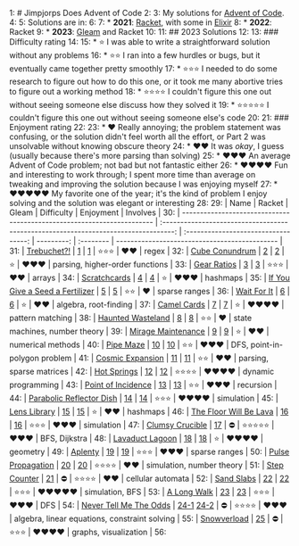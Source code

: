  1: # Jimpjorps Does Advent of Code
 2: 
 3: My solutions for [Advent of Code](https://adventofcode.com/).  
 4: 
 5: Solutions are in:
 6: 
 7: * __2021__: [Racket](https://racket-lang.org/), with some in [Elixir](https://elixir-lang.org/)
 8: * __2022__: Racket
 9: * __2023__: [Gleam](https://gleam.run/) and Racket
10: 
11: ## 2023 Solutions
12: 
13: ### Difficulty rating
14: 
15: * ⭐ I was able to write a straightforward solution without any problems
16: * ⭐⭐ I ran into a few hurdles or bugs, but it eventually came together pretty smoothly
17: * ⭐⭐⭐ I needed to do some research to figure out how to do this one, or it took me many abortive tries to figure out a working method
18: * ⭐⭐⭐⭐ I couldn't figure this one out without seeing someone else discuss how they solved it
19: * ⭐⭐⭐⭐⭐ I couldn't figure this one out without seeing someone else's code
20: 
21: ### Enjoyment rating
22: 
23: * ♥️ Really annoying; the problem statement was confusing, or the solution didn't feel worth all the effort, or Part 2 was unsolvable without knowing obscure theory
24: * ♥️♥️ It was *okay*, I guess (usually because there's more parsing than solving)
25: * ♥️♥️♥️ An average Advent of Code problem; not bad but not fantastic either
26: * ♥️♥️♥️♥️ Fun and interesting to work through; I spent more time than average on tweaking and improving the solution because I was enjoying myself
27: * ♥️♥️♥️♥️♥️ My favorite one of the year; it's the kind of problem I enjoy solving and the solution was elegant or interesting
28: 
29: | Name                                                                   |                                       Racket                                        |                Gleam                 | Difficulty | Enjoyment | Involves                                      |
30: | ---------------------------------------------------------------------- | :---------------------------------------------------------------------------------: | :----------------------------------: | ---------: | :-------- | --------------------------------------------- |
31: | [Trebuchet?!](https://adventofcode.com/2023/day/1)                     |                        [1](/aoc2023-other/day-01/day-01.rkt)                        |  [1](/aoc2023/src/day1/solve.gleam)  |        ⭐⭐⭐ | ♥️♥️        | regex                                         |
32: | [Cube Conundrum](https://adventofcode.com/2023/day/2)                  |                        [2](/aoc2023-other/day-02/day-02.rkt)                        |  [2](/aoc2023/src/day2/solve.gleam)  |          ⭐ | ♥️♥️♥️       | parsing, higher-order functions               |
33: | [Gear Ratios](https://adventofcode.com/2023/day/3)                     |                        [3](/aoc2023-other/day-03/day-03.rkt)                        |  [3](/aoc2023/src/day3/solve.gleam)  |        ⭐⭐⭐ | ♥️♥️        | arrays                                        |
34: | [Scratchcards](https://adventofcode.com/2023/day/4)                    |                        [4](/aoc2023-other/day-04/day-04.rkt)                        |  [4](/aoc2023/src/day4/solve.gleam)  |          ⭐ | ♥️♥️♥️       | hashmaps                                      |
35: | [If You Give a Seed a Fertilizer](https://adventofcode.com/2023/day/5) |                        [5](/aoc2023-other/day-05/day-05.rkt)                        |  [5](/aoc2023/src/day5/solve.gleam)  |         ⭐⭐ | ♥️         | sparse ranges                                 |
36: | [Wait For It](https://adventofcode.com/2023/day/6)                     |                        [6](/aoc2023-other/day-06/day-06.rkt)                        |  [6](/aoc2023/src/day6/solve.gleam)  |          ⭐ | ♥️♥️        | algebra, root-finding                         |
37: | [Camel Cards](https://adventofcode.com/2023/day/7)                     |                        [7](/aoc2023-other/day-07/day-07.rkt)                        |  [7](/aoc2023/src/day7/solve.gleam)  |          ⭐ | ♥️♥️♥️♥️      | pattern matching                              |
38: | [Haunted Wasteland](https://adventofcode.com/2023/day/8)               |                        [8](/aoc2023-other/day-08/day-08.rkt)                        |  [8](/aoc2023/src/day8/solve.gleam)  |         ⭐⭐ | ♥️         | state machines, number theory                 |
39: | [Mirage Maintenance](https://adventofcode.com/2023/day/9)              |                        [9](/aoc2023-other/day-09/day-09.rkt)                        |  [9](/aoc2023/src/day9/solve.gleam)  |          ⭐ | ♥️♥️        | numerical methods                             |
40: | [Pipe Maze](https://adventofcode.com/2023/day/10)                      |                       [10](/aoc2023-other/day-10/day-10.rkt)                        | [10](/aoc2023/src/day10/solve.gleam) |         ⭐⭐ | ♥️♥️♥️       | DFS, point-in-polygon problem                 |
41: | [Cosmic Expansion](https://adventofcode.com/2023/day/11)               |                       [11](/aoc2023-other/day-11/day-11.rkt)                        | [11](/aoc2023/src/day11/solve.gleam) |         ⭐⭐ | ♥️♥️        | parsing, sparse matrices                      |
42: | [Hot Springs](https://adventofcode.com/2023/day/12)                    |                       [12](/aoc2023-other/day-12/day-12.rkt)                        | [12](/aoc2023/src/day12/solve.gleam) |       ⭐⭐⭐⭐ | ♥️♥️♥️♥️      | dynamic programming                           |
43: | [Point of Incidence](https://adventofcode.com/2023/day/13)             |                       [13](/aoc2023-other/day-13/day-13.rkt)                        | [13](/aoc2023/src/day13/solve.gleam) |         ⭐⭐ | ♥️♥️♥️       | recursion                                     |
44: | [Parabolic Reflector Dish](https://adventofcode.com/2023/day/14)       |                       [14](/aoc2023-other/day-14/day-14.rkt)                        | [14](/aoc2023/src/day14/solve.gleam) |        ⭐⭐⭐ | ♥️♥️♥️♥️      | simulation                                    |
45: | [Lens Library](https://adventofcode.com/2023/day/15)                   |                       [15](/aoc2023-other/day-15/day-15.rkt)                        | [15](/aoc2023/src/day15/solve.gleam) |          ⭐ | ♥️♥️        | hashmaps                                      |
46: | [The Floor Will Be Lava](https://adventofcode.com/2023/day/16)         |                       [16](/aoc2023-other/day-16/day-16.rkt)                        | [16](/aoc2023/src/day16/solve.gleam) |        ⭐⭐⭐ | ♥️♥️♥️       | simulation                                    |
47: | [Clumsy Crucible](https://adventofcode.com/2023/day/17)                |                       [17](/aoc2023-other/day-17/day-17.rkt)                        |                  ⛔                   |      ⭐⭐⭐⭐⭐ | ♥️♥️♥️       | BFS, Dijkstra                                 |
48: | [Lavaduct Lagoon](https://adventofcode.com/2023/day/18)                |                       [18](/aoc2023-other/day-18/day-18.rkt)                        | [18](/aoc2023/src/day18/solve.gleam) |          ⭐ | ♥️♥️♥️♥️      | geometry                                      |
49: | [Aplenty](https://adventofcode.com/2023/day/19)                        |                       [19](/aoc2023-other/day-19/day-19.rkt)                        | [19](/aoc2023/src/day19/solve.gleam) |        ⭐⭐⭐ | ♥️♥️♥️       | sparse ranges                                 |
50: | [Pulse Propagation](https://adventofcode.com/2023/day/20)              |                       [20](/aoc2023-other/day-20/day-20.rkt)                        | [20](/aoc2023/src/day20/solve.gleam) |       ⭐⭐⭐⭐ | ♥️♥️        | simulation, number theory                     |
51: | [Step Counter](https://adventofcode.com/2023/day/21)                   |                       [21](/aoc2023-other/day-21/day-21.rkt)                        |                  ⛔                   |       ⭐⭐⭐⭐ | ♥️♥️        | cellular automata                             |
52: | [Sand Slabs](https://adventofcode.com/2023/day/22)                     |                       [22](/aoc2023-other/day-22/day-22.rkt)                        | [22](/aoc2023/src/day22/solve.gleam) |        ⭐⭐⭐ | ♥️♥️♥️♥️♥️     | simulation, BFS                               |
53: | [A Long Walk](https://adventofcode.com/2023/day/23)                    |                       [23](/aoc2023-other/day-23/day-23.rkt)                        | [23](/aoc2023/src/day23/solve.gleam) |        ⭐⭐⭐ | ♥️♥️♥️       | DFS                                           |
54: | [Never Tell Me The Odds](https://adventofcode.com/2023/day/24)         | [24-1](/aoc2023-other/day-24/day-24a.rkt) [24-2](/aoc2023-other/day-24/day-24b.rkt) |                  ⛔                   |       ⭐⭐⭐⭐ | ♥️♥️♥️       | algebra, linear equations, constraint solving |
55: | [Snowverload](https://adventofcode.com/2023/day/25)                    |                       [25](/aoc2023-other/day-25/day-25.rkt)                        |                  ⛔                   |        ⭐⭐⭐ | ♥️♥️♥️♥️      | graphs, visualization                         |
56: 
